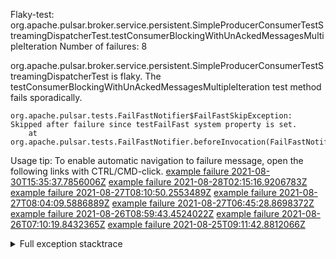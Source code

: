         
Flaky-test: org.apache.pulsar.broker.service.persistent.SimpleProducerConsumerTestStreamingDispatcherTest.testConsumerBlockingWithUnAckedMessagesMultipleIteration
Number of failures: 8

org.apache.pulsar.broker.service.persistent.SimpleProducerConsumerTestStreamingDispatcherTest is flaky. The testConsumerBlockingWithUnAckedMessagesMultipleIteration test method fails sporadically.

```
org.apache.pulsar.tests.FailFastNotifier$FailFastSkipException: Skipped after failure since testFailFast system property is set.
	at org.apache.pulsar.tests.FailFastNotifier.beforeInvocation(FailFastNotifier.java:88)

```

Usage tip: To enable automatic navigation to failure message, open the following links with CTRL/CMD-click.
[example failure 2021-08-30T15:35:37.7856006Z](https://github.com/apache/pulsar/runs/3463119398?check_suite_focus=true#step:9:2463)
[example failure 2021-08-28T02:15:16.9206783Z](https://github.com/apache/pulsar/runs/3448473880?check_suite_focus=true#step:9:1460)
[example failure 2021-08-27T08:10:50.2553489Z](https://github.com/apache/pulsar/runs/3440980370?check_suite_focus=true#step:9:1531)
[example failure 2021-08-27T08:04:09.5886889Z](https://github.com/apache/pulsar/runs/3440855241?check_suite_focus=true#step:9:1456)
[example failure 2021-08-27T06:45:28.8698372Z](https://github.com/apache/pulsar/runs/3440411158?check_suite_focus=true#step:9:1457)
[example failure 2021-08-26T08:59:43.4524022Z](https://github.com/apache/pulsar/runs/3430539961?check_suite_focus=true#step:9:2166)
[example failure 2021-08-26T07:10:19.8432365Z](https://github.com/apache/pulsar/runs/3429892136?check_suite_focus=true#step:9:1518)
[example failure 2021-08-25T09:11:42.8812066Z](https://github.com/apache/pulsar/runs/3420085427?check_suite_focus=true#step:10:1462)


<details>
<summary>Full exception stacktrace</summary>
<code><pre>
org.apache.pulsar.tests.FailFastNotifier$FailFastSkipException: Skipped after failure since testFailFast system property is set.
	at org.apache.pulsar.tests.FailFastNotifier.beforeInvocation(FailFastNotifier.java:88)

</pre></code>
</details>

